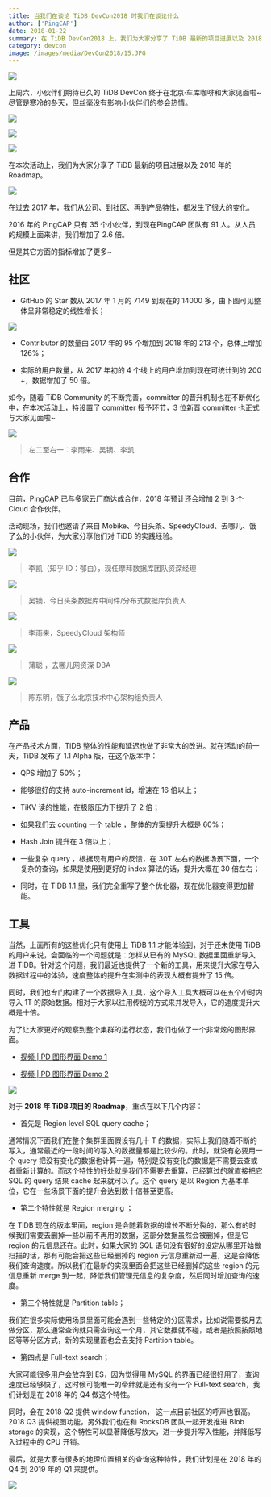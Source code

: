 ```yaml
---
title: 当我们在谈论 TiDB DevCon2018 时我们在谈论什么
author: ['PingCAP']
date: 2018-01-22
summary: 在 TiDB DevCon2018 上，我们为大家分享了 TiDB 最新的项目进展以及 2018 年的 Roadmap。
category: devcon
image: /images/media/DevCon2018/15.JPG
---
```


![](media/DevCon2018/1.jpeg)

上周六，小伙伴们期待已久的 TiDB DevCon 终于在北京·车库咖啡和大家见面啦~尽管是寒冷的冬天，但丝毫没有影响小伙伴们的参会热情。

![](media/DevCon2018/2.jpeg)

![](media/DevCon2018/3.jpeg)

![](media/DevCon2018/4.jpeg)

在本次活动上，我们为大家分享了 TiDB 最新的项目进展以及 2018 年的 Roadmap。

![](media/DevCon2018/5.jpeg)

在过去 2017 年，我们从公司、到社区、再到产品特性，都发生了很大的变化。

2016 年的 PingCAP 只有 35 个小伙伴，到现在PingCAP 团队有 91 人。从人员的规模上面来讲，我们增加了 2.6 倍。

但是其它方面的指标增加了更多~

## 社区

- GitHub 的 Star 数从 2017 年 1 月的 7149 到现在的 14000 多，由下图可见整体呈非常稳定的线性增长；

![](media/DevCon2018/6.jpeg)

- Contributor 的数量由 2017 年的 95 个增加到 2018 年的 213 个，总体上增加 126%；

- 实际的用户数量，从 2017 年初的 4 个线上的用户增加到现在可统计到的 200 +，数据增加了 50 倍。

如今，随着 TiDB Community 的不断完善，committer 的晋升机制也在不断优化中，在本次活动上，特设置了 committer 授予环节，3 位新晋 committer 也正式与大家见面啦~

![](media/DevCon2018/7.jpeg)
>左二至右一：李雨来、吴镝、李凯

## 合作

目前，PingCAP 已与多家云厂商达成合作，2018 年预计还会增加 2 到 3 个 Cloud 合作伙伴。

活动现场，我们也邀请了来自 Mobike、今日头条、SpeedyCloud、去哪儿、饿了么的小伙伴，为大家分享他们对 TiDB 的实践经验。

![](media/DevCon2018/8.jpeg)
>李凯（知乎 ID：郁白），现任摩拜数据库团队资深经理

![](media/DevCon2018/9.jpeg)
>吴镝，今日头条数据库中间件/分布式数据库负责人

![](media/DevCon2018/10.jpeg)
>李雨来，SpeedyCloud 架构师

![](media/DevCon2018/11.jpeg)
>蒲聪 ，去哪儿网资深 DBA

![](media/DevCon2018/12.jpeg)
>陈东明，饿了么北京技术中心架构组负责人

## 产品

在产品技术方面，TiDB 整体的性能和延迟也做了非常大的改进。就在活动的前一天，TiDB 发布了 1.1 Alpha 版，在这个版本中：

- QPS 增加了 50%；

- 能够很好的支持 auto-increment id，增速在 16 倍以上；

- TiKV  读的性能，在极限压力下提升了 2 倍；

- 如果我们去 counting 一个 table ，整体的方案提升大概是 60%；

- Hash Join 提升在 3 倍以上；

- 一些复杂 query ，根据现有用户的反馈，在 30T 左右的数据场景下面，一个复杂的查询，如果是使用到更好的 index 算法的话，提升大概在 30 倍左右；

- 同时，在 TiDB 1.1 里，我们完全重写了整个优化器，现在优化器变得更加智能。

## 工具

当然，上面所有的这些优化只有使用上 TiDB 1.1 才能体验到，对于还未使用 TiDB 的用户来说，会面临的一个问题就是：怎样从已有的 MySQL 数据里面重新导入进 TiDB。针对这个问题，我们最近也提供了一个新的工具，用来提升大家在导入数据过程中的体验，速度整体的提升在实测中的表现大概有提升了 15 倍。

同时，我们也专门构建了一个数据导入工具，这个导入工具大概可以在五个小时内导入 1T 的原始数据。相对于大家以往用传统的方式来并发导入，它的速度提升大概是十倍。

为了让大家更好的观察到整个集群的运行状态，我们也做了一个非常炫的图形界面。

+ [视频 | PD 图形界面 Demo 1](https://v.qq.com/x/page/d0536vetmqo.html)

+ [视频 | PD 图形界面 Demo 2](https://v.qq.com/x/page/j0536ndb5np.html)

![](media/DevCon2018/13.jpeg)

对于 **2018 年 TiDB 项目的 Roadmap**，重点在以下几个内容：

- 首先是  Region level SQL query cache；

通常情况下面我们在整个集群里面假设有几十 T 的数据，实际上我们随着不断的写入，通常最近的一段时间的写入的数据量都是比较少的。此时，就没有必要用一个 query 把没有变化的数据也计算一遍，特别是没有变化的数据是不需要去查或者重新计算的。而这个特性的好处就是我们不需要去重算，已经算过的就直接把它 SQL 的 query 结果 cache 起来就可以了。这个 query 是以 Region 为基本单位，它在一些场景下面的提升会达到数十倍甚至更高。

- 第二个特性就是 Region merging ；

在 TiDB 现在的版本里面，region 是会随着数据的增长不断分裂的，那么有的时候我们需要去删掉一些以前不再用的数据，这部分数据虽然会被删掉，但是它 region 的元信息还在。此时，如果大家的 SQL 语句没有很好的设定从哪里开始做扫描的话，那有可能会把这些已经删掉的 region  元信息重新过一遍，这是会降低我们查询速度。所以我们在最新的实现里面会把这些已经删掉的这些 region 的元信息重新 merge 到一起，降低我们管理元信息的复杂度，然后同时增加查询的速度。

- 第三个特性就是 Partition table；

我们在很多实际使用场景里面可能会遇到一些特定的分区需求，比如说需要按月去做分区，那么通常查询就只需查询这一个月，其它数据就不碰，或者是按照按照地区等等分区方式，新的实现里面也会去支持 Partition table。

- 第四点是 Full-text search；

大家可能很多用户会放弃到 ES，因为觉得用 MySQL 的界面已经很好用了，查询速度已经够快了，这时候可能唯一的牵绊就是还有没有一个 Full-text search，我们计划是在 2018 年的 Q4 做这个特性。

同时，会在 2018 Q2 提供 window function， 这一点目前社区的呼声也很高。2018 Q3 提供视图功能，另外我们也在和 RocksDB 团队一起开发推进 Blob storage 的实现，这个特性可以显著降低写放大，进一步提升写入性能，并降低写入过程中的 CPU 开销。

最后，就是大家有很多的地理位置相关的查询这种特性，我们计划是在 2018 年的 Q4 到 2019 年的 Q1 来提供。

![](media/DevCon2018/14.jpeg)
